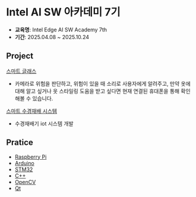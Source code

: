# Intel AI SW 아카데미 7기

- **교육명**: Intel Edge AI SW Academy 7th
- **기간**: 2025.04.08 ~ 2025.10.24

## Project

[스마트 글래스](https://github.com/CSeongBeom/INTEL7_TEAM1)
- 카메라로 위험을 판단하고, 위험이 있을 때 소리로 사용자에게 알려주고, 만약 옷에 대해 알고 싶거나 옷 스타일링 도움을 받고 싶다면 현재 연결된 휴대폰을 통해 확인 해볼 수 있습니다.

[스마트 수경재배 시스템](https://github.com/anups-lmj/intel_miniProject)
- 수경재배기 iot 시스템 개발

## Pratice

- [Raspberry Pi](./raspberry-pi4/)
- [Arduino](./Arduino/)
- [STM32](./STM32CubeIDE/)
- [C++](./c++/)
- [OpenCV](./openCv/)
- [Qt](./Qt6/)
